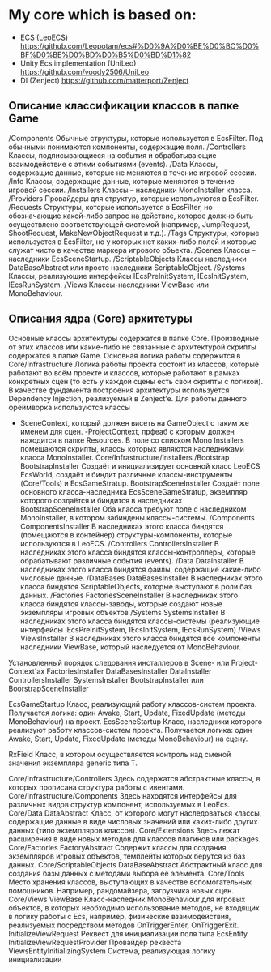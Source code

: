 # My core which is based on:
- ECS (LeoECS) 
https://github.com/Leopotam/ecs#%D0%9A%D0%BE%D0%BC%D0%BF%D0%BE%D0%BD%D0%B5%D0%BD%D1%82
- Unity Ecs implementation (UniLeo)
https://github.com/voody2506/UniLeo
- DI (Zenject)
https://github.com/matterport/Zenject

## Описание классификации классов в папке Game

/Components
Обычные структуры, которые используется в EcsFilter. Под обычными понимаются компоненты, содержащие поля.
/Controllers
Классы, подписывающиеся на события и обрабатывающие взаимодействие с этими событиями (events).
/Data
Классы, содержащие данные, которые не меняются в течение игровой сессии.
/Info
Классы, содержащие данные, которые меняются в течение игровой сессии.
/Installers
Классы – наследники MonoInstaller класса.
/Providers
Провайдеры для структур, которые используются в EcsFilter.
/Requests
Структуры, которые используется в EcsFilter, но обозначающие какой-либо запрос на действие, которое должно быть осуществлено соответствующей системой (например, JumpRequest, ShootRequest, MakeNewObjectRequest и т.д.).
/Tags
Структуры, которые используется в EcsFilter, но у которых нет каких-либо полей и которые служат чисто в качестве маркера игрового объекта.
/Scenes
Классы – наследники EcsSceneStartup.
/ScriptableObjects
Классы наследники DataBaseAbstract или просто наследники ScriptableObject.
/Systems
Классы, реализующие интерфейсы IEcsPreInitSystem, IEcsInitSystem, IEcsRunSystem.
/Views
Классы-наследники ViewBase или MonoBehaviour.

## Описания ядра (Core) архитетуры
Основные классы архитектуры содержатся в папке Core. Производные от этих классов или какие-либо не связанные с архитектурой скрипты содержатся в папке Game.
Основная логика работы содержится в Core/Infrastructure
Логика работы проекта состоит из классов, которые работают во всём проекте и классов, которые работают в рамках конкретных сцен (то есть у каждой сцены есть свои скрипты с логикой).
В качестве фундамента построения архитектуры используется Dependency Injection, реализуемый в Zenject’е. Для работы данного фреймворка используются классы 
- SceneContext, который должен висеть на GameObject с таким же именем для сцен.
-ProjectContext, прфеаб с которым должен находится в папке Resources.
В поле со списком Mono Installers помещаются скрипты, классы которых являются наследниками класса MonoInstaller.
Core/Infrastructure/Installers
/Bootstrap
BootstrapInstaller
Создаёт и инициализирует основной класс LeoECS EcsWorld, создаёт и биндит различные классы-инструменты (Core/Tools) и EcsGameStratup.
BootstrapSceneInstaller
Создаёт поле основного класса-наследника EcsSceneGameStratup, экземпляр которого создаётся и биндится в наследниках BootstrapSceneInstaller
Оба класса требуют поле с наследником MonoInstaller, в котором забиндены классы-системы.
/Components
ComponentsInstaller
В наследниках этого класса биндятся (помещаются в контейнер) структуры-компоненты, которые используются в LeoECS.
/Controllers
ControllersInstaller
В наследниках этого класса биндятся классы-контроллеры, которые обрабатывают различные события (events).
/Data
DataInstaller
В наследниках этого класса биндятся файлы, содержащие какие-либо числовые данные.
/DataBases
DataBasesInstaller
В наследниках этого класса биндятся ScriptableObjects, которые выступают в роли баз данных.
/Factories
FactoriesSceneInstaller
В наследниках этого класса биндятся классы-заводы, которые создают новые экземпляры игровых объектов
/Systems
SystemsInstaller
В наследниках этого класса биндятся классы-системы (реализующие интерфейсы IEcsPreInitSystem, IEcsInitSystem, IEcsRunSystem)
/Views
ViewsInstaller
В наследниках этого класса биндятся все компоненты наследники ViewBase, который наследуется от MonoBehaviour.

Установленный порядок следования инсталлеров в Scene- или Project- Context'ах
FactoriesInstaller
DataBasesInstaller
DataInstaller
ControllersInstaller
SystemsInstaller
BootstrapInstaller или BoorstrapSceneInstaller

EcsGameStartup
Класс, реализующий работу классов-систем проекта.
Получается логика: один Awake, Start, Update, FixedUpdate (методы MonoBehaviour) на проект. 
EcsSceneStartup
Класс, наследники которого реализуют работу классов-систем проекта.
Получается логика: один Awake, Start, Update, FixedUpdate (методы MonoBehaviour) на сцену. 

RxField
Класс, в котором осуществляется контроль над сменой значения экземпляра generic типа T.

Core/Infrastructure/Controllers
Здесь содержатся абстрактные классы, в которых прописана структура работы с ивентами.
Core/Infrastructure/Components
Здесь находятся интерфейсы для различных видов структур компонент, используемых в LeoEcs.
Core/Data
DataAbstract
Класс, от которого могут наследоваться классы, содержащие данные в виде числовых значений или каких-либо других данных (типо экземпляров классов).
Core/Extensions
Здесь лежат расширения в виде новых методов для классов плагинов или packages.
Core/Factories
FactoryAbstract
Содержит классы для создания экземпляров игровых объектов, темплейты которых берутся из баз данных.
Core/ScriptableObjects
DataBaseAbstract
Абстрактный класс для создания базы данных с методами выбора её элемента.
Core/Tools
Место хранения классов, выступающих в качестве вспомогательных помощников. Например, рандомайзера, загрузчика новых сцен.
Core/Views
ViewBase
Класс-наследник MonoBehaviour для игровых объектов, в которых необходимо использование методов, не входящих в логику работы с Ecs, например, физические взаимодействия, реализуемых посредством методов OnTriggerEnter, OnTriggerExit.
InitializeViewRequest
Реквест для инициализации поля типа EcsEntity
InitializeViewRequestProvider
Провайдер реквеста
ViewsEntityInitializingSystem
Система, реализующая логику инициализации

